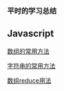 ### 平时的学习总结

## Javascript

[数组的常用方法](https://github.com/SmallPen1/blog/issues/1)  

[字符串的常用方法](https://github.com/SmallPen1/blog/issues/2)

[数组reduce用法](https://github.com/SmallPen1/blog/issues/3)